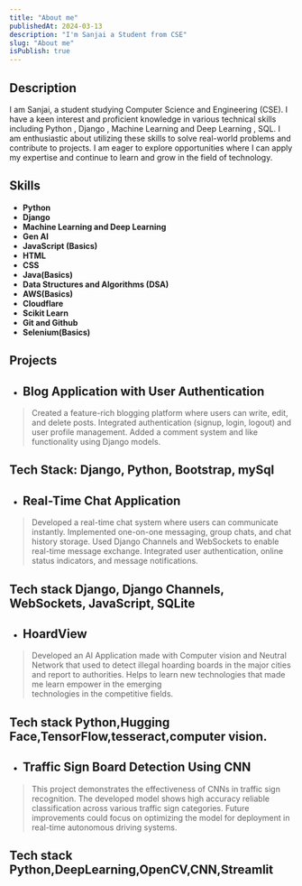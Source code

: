 ```yaml
---
title: "About me"
publishedAt: 2024-03-13
description: "I'm Sanjai a Student from CSE"
slug: "About me"
isPublish: true
---
```


## Description


I am Sanjai, a student studying Computer Science and Engineering (CSE). I have a keen interest and proficient knowledge in various technical skills including  Python , Django , Machine Learning and Deep Learning , SQL. I am enthusiastic about utilizing these skills to solve real-world problems and contribute to projects. I am eager to explore opportunities where I can apply my expertise and continue to learn and grow in the field of technology.

## Skills


  - **Python**
  - **Django**
  - **Machine Learning and Deep Learning**
  - **Gen AI**
  - **JavaScript (Basics)**
  - **HTML**
  - **CSS**
  - **Java(Basics)**
  - **Data Structures and Algorithms (DSA)**
  - **AWS(Basics)**
  - **Cloudflare**
  - **Scikit Learn**
  - **Git and Github**
  - **Selenium(Basics)**



## Projects

 - ##  Blog Application with User Authentication

> Created a feature-rich blogging platform where users can write, edit, and delete posts. 
> Integrated authentication (signup, login, logout) and user profile management. 
> Added a comment system and like functionality using Django models. 
## Tech Stack: Django, Python, Bootstrap, mySql 

- ## Real-Time Chat Application

> Developed a real-time chat system where users can communicate instantly. 
> Implemented one-on-one messaging, group chats, and chat history storage. 
> Used Django Channels and WebSockets to enable real-time message exchange. 
> Integrated user authentication, online status indicators, and message notifications. 
## Tech stack Django, Django Channels, WebSockets, JavaScript, SQLite 

- ##  HoardView

>Developed  an AI Application made with Computer vision and Neutral Network that used to detect illegal hoarding boards 
in the major cities and report to authorities. Helps to learn new technologies that made me learn   empower in the emerging  
technologies in the competitive fields. 
## Tech stack Python,Hugging Face,TensorFlow,tesseract,computer vision. 

- ## Traffic Sign Board Detection Using CNN 

> This project demonstrates the effectiveness of CNNs in traffic sign recognition. The developed model shows high accuracy 
reliable classification across various traffic sign categories. Future improvements could focus on optimizing the model  for 
deployment in real-time autonomous driving systems.  
## Tech stack Python,DeepLearning,OpenCV,CNN,Streamlit



